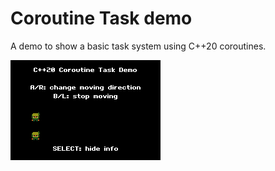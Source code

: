 # Coroutine Task demo

A demo to show a basic task system using C++20 coroutines.

![coro_demo.gif](coro_demo.gif)
